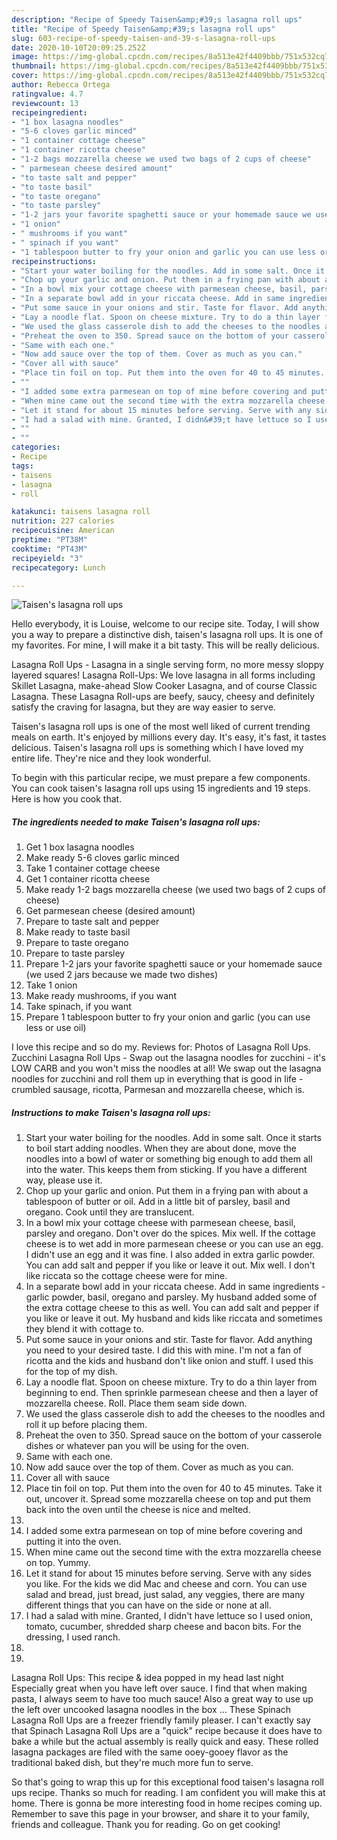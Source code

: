 ```yaml
---
description: "Recipe of Speedy Taisen&amp;#39;s lasagna roll ups"
title: "Recipe of Speedy Taisen&amp;#39;s lasagna roll ups"
slug: 603-recipe-of-speedy-taisen-and-39-s-lasagna-roll-ups
date: 2020-10-10T20:09:25.252Z
image: https://img-global.cpcdn.com/recipes/8a513e42f4409bbb/751x532cq70/taisens-lasagna-roll-ups-recipe-main-photo.jpg
thumbnail: https://img-global.cpcdn.com/recipes/8a513e42f4409bbb/751x532cq70/taisens-lasagna-roll-ups-recipe-main-photo.jpg
cover: https://img-global.cpcdn.com/recipes/8a513e42f4409bbb/751x532cq70/taisens-lasagna-roll-ups-recipe-main-photo.jpg
author: Rebecca Ortega
ratingvalue: 4.7
reviewcount: 13
recipeingredient:
- "1 box lasagna noodles"
- "5-6 cloves garlic minced"
- "1 container cottage cheese"
- "1 container ricotta cheese"
- "1-2 bags mozzarella cheese we used two bags of 2 cups of cheese"
- " parmesean cheese desired amount"
- "to taste salt and pepper"
- "to taste basil"
- "to taste oregano"
- "to taste parsley"
- "1-2 jars your favorite spaghetti sauce or your homemade sauce we used 2 jars because we made two dishes"
- "1 onion"
- " mushrooms if you want"
- " spinach if you want"
- "1 tablespoon butter to fry your onion and garlic you can use less or use oil"
recipeinstructions:
- "Start your water boiling for the noodles. Add in some salt. Once it starts to boil start adding noodles. When they are about done, move the noodles into a bowl of water or something big enough to add them all into the water. This keeps them from sticking. If you have a different way, please use it."
- "Chop up your garlic and onion. Put them in a frying pan with about a tablespoon of butter or oil. Add in a little bit of parsley, basil and oregano. Cook until they are translucent."
- "In a bowl mix your cottage cheese with parmesean cheese, basil, parsley and oregano. Don&#39;t over do the spices. Mix well. If the cottage cheese is to wet add in more parmesean cheese or you can use an egg. I didn&#39;t use an egg and it was fine. I also added in extra garlic powder. You can add salt and pepper if you like or leave it out. Mix well. I don&#39;t like riccata so the cottage cheese were for mine."
- "In a separate bowl add in your riccata cheese. Add in same ingredients - garlic powder, basil, oregano and parsley. My husband added some of the extra cottage cheese to this as well. You can add salt and pepper if you like or leave it out. My husband and kids like riccata and sometimes they blend it with cottage to."
- "Put some sauce in your onions and stir. Taste for flavor. Add anything you need to your desired taste. I did this with mine. I&#39;m not a fan of ricotta and the kids and husband don&#39;t like onion and stuff. I used this for the top of my dish."
- "Lay a noodle flat. Spoon on cheese mixture. Try to do a thin layer from beginning to end. Then sprinkle parmesean cheese and then a layer of mozzarella cheese. Roll. Place them seam side down."
- "We used the glass casserole dish to add the cheeses to the noodles and roll it up before placing them."
- "Preheat the oven to 350. Spread sauce on the bottom of your casserole dishes or whatever pan you will be using for the oven."
- "Same with each one."
- "Now add sauce over the top of them. Cover as much as you can."
- "Cover all with sauce"
- "Place tin foil on top. Put them into the oven for 40 to 45 minutes. Take it out, uncover it. Spread some mozzarella cheese on top and put them back into the oven until the cheese is nice and melted."
- ""
- "I added some extra parmesean on top of mine before covering and putting it into the oven."
- "When mine came out the second time with the extra mozzarella cheese on top. Yummy."
- "Let it stand for about 15 minutes before serving. Serve with any sides you like. For the kids we did Mac and cheese and corn. You can use salad and bread, just bread, just salad, any veggies, there are many different things that you can have on the side or none at all."
- "I had a salad with mine. Granted, I didn&#39;t have lettuce so I used onion, tomato, cucumber, shredded sharp cheese and bacon bits. For the dressing, I used ranch."
- ""
- ""
categories:
- Recipe
tags:
- taisens
- lasagna
- roll

katakunci: taisens lasagna roll 
nutrition: 227 calories
recipecuisine: American
preptime: "PT38M"
cooktime: "PT43M"
recipeyield: "3"
recipecategory: Lunch

---
```



![Taisen&#39;s lasagna roll ups](https://img-global.cpcdn.com/recipes/8a513e42f4409bbb/751x532cq70/taisens-lasagna-roll-ups-recipe-main-photo.jpg)

Hello everybody, it is Louise, welcome to our recipe site. Today, I will show you a way to prepare a distinctive dish, taisen&#39;s lasagna roll ups. It is one of my favorites. For mine, I will make it a bit tasty. This will be really delicious.

Lasagna Roll Ups - Lasagna in a single serving form, no more messy sloppy layered squares! Lasagna Roll-Ups: We love lasagna in all forms including Skillet Lasagna, make-ahead Slow Cooker Lasagna, and of course Classic Lasagna. These Lasagna Roll-ups are beefy, saucy, cheesy and definitely satisfy the craving for lasagna, but they are way easier to serve.

Taisen&#39;s lasagna roll ups is one of the most well liked of current trending meals on earth. It's enjoyed by millions every day. It's easy, it's fast, it tastes delicious. Taisen&#39;s lasagna roll ups is something which I have loved my entire life. They're nice and they look wonderful.


To begin with this particular recipe, we must prepare a few components. You can cook taisen&#39;s lasagna roll ups using 15 ingredients and 19 steps. Here is how you cook that.

<!--inarticleads1-->

##### The ingredients needed to make Taisen&#39;s lasagna roll ups:

1. Get 1 box lasagna noodles
1. Make ready 5-6 cloves garlic minced
1. Take 1 container cottage cheese
1. Get 1 container ricotta cheese
1. Make ready 1-2 bags mozzarella cheese (we used two bags of 2 cups of cheese)
1. Get  parmesean cheese (desired amount)
1. Prepare to taste salt and pepper
1. Make ready to taste basil
1. Prepare to taste oregano
1. Prepare to taste parsley
1. Prepare 1-2 jars your favorite spaghetti sauce or your homemade sauce (we used 2 jars because we made two dishes)
1. Take 1 onion
1. Make ready  mushrooms, if you want
1. Take  spinach, if you want
1. Prepare 1 tablespoon butter to fry your onion and garlic (you can use less or use oil)


I love this recipe and so do my. Reviews for: Photos of Lasagna Roll Ups. Zucchini Lasagna Roll Ups - Swap out the lasagna noodles for zucchini - it&#39;s LOW CARB and you won&#39;t miss the noodles at all! We swap out the lasagna noodles for zucchini and roll them up in everything that is good in life - crumbled sausage, ricotta, Parmesan and mozzarella cheese, which is. 

<!--inarticleads2-->

##### Instructions to make Taisen&#39;s lasagna roll ups:

1. Start your water boiling for the noodles. Add in some salt. Once it starts to boil start adding noodles. When they are about done, move the noodles into a bowl of water or something big enough to add them all into the water. This keeps them from sticking. If you have a different way, please use it.
1. Chop up your garlic and onion. Put them in a frying pan with about a tablespoon of butter or oil. Add in a little bit of parsley, basil and oregano. Cook until they are translucent.
1. In a bowl mix your cottage cheese with parmesean cheese, basil, parsley and oregano. Don&#39;t over do the spices. Mix well. If the cottage cheese is to wet add in more parmesean cheese or you can use an egg. I didn&#39;t use an egg and it was fine. I also added in extra garlic powder. You can add salt and pepper if you like or leave it out. Mix well. I don&#39;t like riccata so the cottage cheese were for mine.
1. In a separate bowl add in your riccata cheese. Add in same ingredients - garlic powder, basil, oregano and parsley. My husband added some of the extra cottage cheese to this as well. You can add salt and pepper if you like or leave it out. My husband and kids like riccata and sometimes they blend it with cottage to.
1. Put some sauce in your onions and stir. Taste for flavor. Add anything you need to your desired taste. I did this with mine. I&#39;m not a fan of ricotta and the kids and husband don&#39;t like onion and stuff. I used this for the top of my dish.
1. Lay a noodle flat. Spoon on cheese mixture. Try to do a thin layer from beginning to end. Then sprinkle parmesean cheese and then a layer of mozzarella cheese. Roll. Place them seam side down.
1. We used the glass casserole dish to add the cheeses to the noodles and roll it up before placing them.
1. Preheat the oven to 350. Spread sauce on the bottom of your casserole dishes or whatever pan you will be using for the oven.
1. Same with each one.
1. Now add sauce over the top of them. Cover as much as you can.
1. Cover all with sauce
1. Place tin foil on top. Put them into the oven for 40 to 45 minutes. Take it out, uncover it. Spread some mozzarella cheese on top and put them back into the oven until the cheese is nice and melted.
1. 
1. I added some extra parmesean on top of mine before covering and putting it into the oven.
1. When mine came out the second time with the extra mozzarella cheese on top. Yummy.
1. Let it stand for about 15 minutes before serving. Serve with any sides you like. For the kids we did Mac and cheese and corn. You can use salad and bread, just bread, just salad, any veggies, there are many different things that you can have on the side or none at all.
1. I had a salad with mine. Granted, I didn&#39;t have lettuce so I used onion, tomato, cucumber, shredded sharp cheese and bacon bits. For the dressing, I used ranch.
1. 
1. 


Lasagna Roll Ups: This recipe &amp; idea popped in my head last night Especially great when you have left over sauce. I find that when making pasta, I always seem to have too much sauce! Also a great way to use up the left over uncooked lasagna noodles in the box … These Spinach Lasagna Roll Ups are a freezer friendly family pleaser. I can&#39;t exactly say that Spinach Lasagna Roll Ups are a &#34;quick&#34; recipe because it does have to bake a while but the actual assembly is really quick and easy. These rolled lasagna packages are filed with the same ooey-gooey flavor as the traditional baked dish, but they&#39;re much more fun to serve. 

So that's going to wrap this up for this exceptional food taisen&#39;s lasagna roll ups recipe. Thanks so much for reading. I am confident you will make this at home. There is gonna be more interesting food in home recipes coming up. Remember to save this page in your browser, and share it to your family, friends and colleague. Thank you for reading. Go on get cooking!
